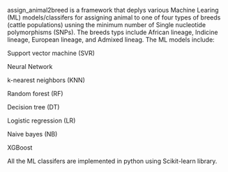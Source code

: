 assign_animal2breed is a framework that deplys various Machine Learing (ML) models/classifers for assigning animal to one of four types of breeds (cattle
populations) usning the minimum number of Single nucleotide polymorphisms (SNPs). The breeds typs include African lineage, Indicine lineage, European lineage, and 
Admixed lineag.  The ML models include:

Support vector machine (SVR)

Neural Network

k-nearest neighbors (KNN)

Random forest (RF) 

Decision tree (DT)

Logistic regression (LR)

Naive bayes (NB)

XGBoost




All the ML classifers are implemented in python using Scikit-learn library.
